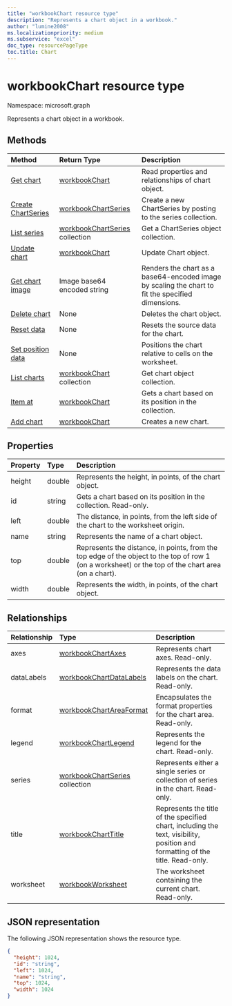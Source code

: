 ```yaml
---
title: "workbookChart resource type"
description: "Represents a chart object in a workbook."
author: "lumine2008"
ms.localizationpriority: medium
ms.subservice: "excel"
doc_type: resourcePageType
toc.title: Chart
---
```


# workbookChart resource type

Namespace: microsoft.graph

Represents a chart object in a workbook.


## Methods

| Method		   | Return Type	|Description|
|:---------------|:--------|:----------|
|[Get chart](../api/chart-get.md) | [workbookChart](workbookchart.md) |Read properties and relationships of chart object.|
|[Create ChartSeries](../api/chart-post-series.md) |[workbookChartSeries](workbookchartseries.md)| Create a new ChartSeries by posting to the series collection.|
|[List series](../api/chart-list-series.md) |[workbookChartSeries](workbookchartseries.md) collection| Get a ChartSeries object collection.|
|[Update chart](../api/chart-update.md) | [workbookChart](workbookchart.md)	|Update Chart object. |
|[Get chart image](../api/chart-image.md)|Image base64 encoded string|Renders the chart as a base64-encoded image by scaling the chart to fit the specified dimensions.|
|[Delete chart](../api/chart-delete.md)|None|Deletes the chart object.|
|[Reset data](../api/chart-setdata.md)|None|Resets the source data for the chart.|
|[Set position data](../api/chart-setposition.md)|None|Positions the chart relative to cells on the worksheet.|
|[List charts](../api/chart-list.md) | [workbookChart](workbookchart.md) collection |Get chart object collection. |
|[Item at](../api/chartcollection-itemat.md)|[workbookChart](workbookchart.md)|Gets a chart based on its position in the collection.|
|[Add chart](../api/chartcollection-add.md)|[workbookChart](workbookchart.md)|Creates a new chart.|

## Properties
| Property	   | Type	|Description|
|:---------------|:--------|:----------|
|height|double|Represents the height, in points, of the chart object.|
|id|string|Gets a chart based on its position in the collection. Read-only.|
|left|double|The distance, in points, from the left side of the chart to the worksheet origin.|
|name|string|Represents the name of a chart object.|
|top|double|Represents the distance, in points, from the top edge of the object to the top of row 1 (on a worksheet) or the top of the chart area (on a chart).|
|width|double|Represents the width, in points, of the chart object.|

## Relationships
| Relationship | Type	|Description|
|:---------------|:--------|:----------|
|axes|[workbookChartAxes](workbookchartaxes.md)|Represents chart axes. Read-only.|
|dataLabels|[workbookChartDataLabels](workbookchartdatalabels.md)|Represents the data labels on the chart. Read-only.|
|format|[workbookChartAreaFormat](workbookchartareaformat.md)|Encapsulates the format properties for the chart area. Read-only.|
|legend|[workbookChartLegend](workbookchartlegend.md)|Represents the legend for the chart. Read-only.|
|series|[workbookChartSeries](workbookchartseries.md) collection|Represents either a single series or collection of series in the chart. Read-only.|
|title|[workbookChartTitle](workbookcharttitle.md)|Represents the title of the specified chart, including the text, visibility, position and formatting of the title. Read-only.|
|worksheet|[workbookWorksheet](workbookworksheet.md)|The worksheet containing the current chart. Read-only.|

## JSON representation

The following JSON representation shows the resource type.

<!--{
  "blockType": "resource",
  "optionalProperties": [],
  "keyProperty": "id",
  "baseType": "microsoft.graph.entity",
  "@odata.type": "microsoft.graph.workbookChart"
}-->

```json
{
  "height": 1024,
  "id": "string",
  "left": 1024,
  "name": "string",
  "top": 1024,
  "width": 1024
}

```

<!-- uuid: 8fcb5dbc-d5aa-4681-8e31-b001d5168d79
2015-10-25 14:57:30 UTC -->
<!-- {
  "type": "#page.annotation",
  "description": "Chart resource",
  "keywords": "",
  "section": "documentation",
  "tocPath": ""
}-->

